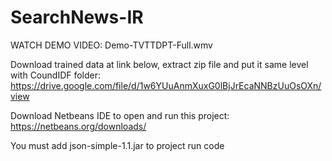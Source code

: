 # SearchNews-IR

WATCH DEMO VIDEO: Demo-TVTTDPT-Full.wmv

Download trained data at link below, extract zip file and put it same level with CoundIDF folder:
https://drive.google.com/file/d/1w6YUuAnmXuxG0lBjJrEcaNNBzUuOsOXn/view

Download Netbeans IDE to open and run this project: https://netbeans.org/downloads/

You must add json-simple-1.1.jar to project run code
